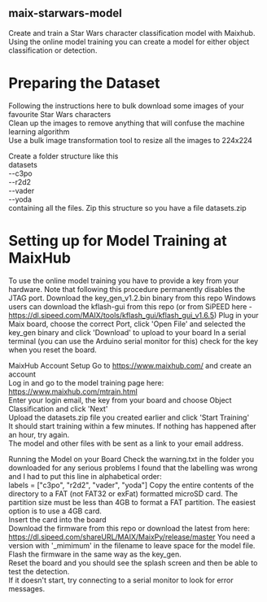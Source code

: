 ## maix-starwars-model
Create and train a Star Wars character classification model with Maixhub. Using the online model training you can create a model for either object classification or detection.


# Preparing the Dataset
Following the instructions here to bulk download some images of your favourite Star Wars characters  
Clean up the images to remove anything that will confuse the machine learning algorithm  
Use a bulk image transformation tool to resize all the images to 224x224  

Create a folder structure like this  
datasets  
--c3po  
--r2d2  
--vader  
--yoda  
containing all the files. Zip this structure so you have a file datasets.zip  

# Setting up for Model Training at MaixHub
To use the online model training you have to provide a key from your hardware. Note that following this procedure permanently disables the JTAG port.
Download the key_gen_v1.2.bin binary from this repo
Windows users can download the kflash-gui from this repo  (or from SiPEED here - https://dl.sipeed.com/MAIX/tools/kflash_gui/kflash_gui_v1.6.5)
Plug in your Maix board, choose the correct Port, click 'Open File' and selected the key_gen binary and click 'Download' to upload to your board
In a serial terminal (you can use the Arduino serial monitor for this) check for the key when you reset the board.

MaixHub Account Setup
Go to https://www.maixhub.com/ and create an account  
Log in and go to the model training page here: https://www.maixhub.com/mtrain.html  
Enter your login email, the key from your board and choose Object Classification and click 'Next'  
Upload the datasets.zip file you created earlier and click 'Start Training'  
It should start training within a few minutes. If nothing has happened after an hour, try again.  
The model and other files with be sent as a link to your email address.  

Running the Model on your Board
Check the warning.txt in the folder you downloaded for any serious problems
I found that the labelling was wrong and I had to put this line in alphabetical order:  
labels = ["c3po", "r2d2", "vader", "yoda"]
Copy the entire contents of the directory to a FAT (not FAT32 or exFat) formatted microSD card. The partition size must be less than 4GB to format a FAT partition. The easiest option is to use a 4GB card.  
Insert the card into the board  
Download the firmware from this repo or download the latest from here: https://dl.sipeed.com/shareURL/MAIX/MaixPy/release/master You need a version with '_mimimum' in the filename to leave space for the model file.  
Flash the firmware in the same way as the key_gen.  
Reset the board and you should see the splash screen and then be able to test the detection.  
If it doesn't start, try connecting to a serial monitor to look for error messages.

